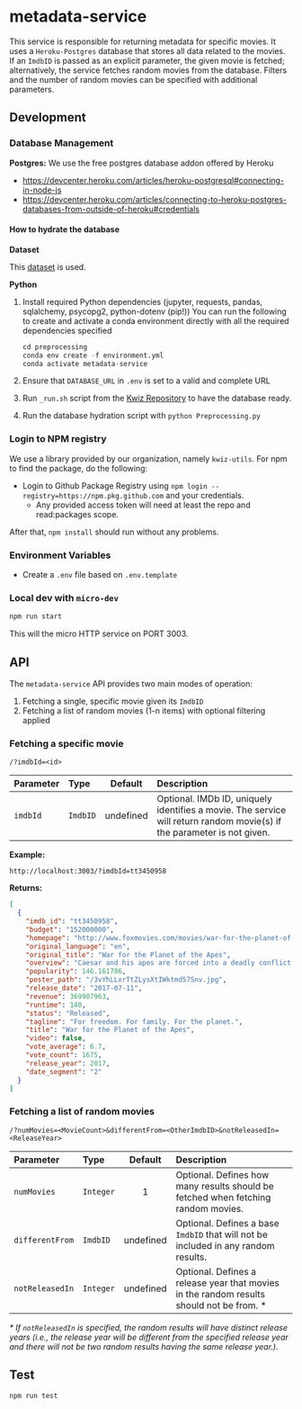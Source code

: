 # metadata-service

This service is responsible for returning metadata for specific movies. It uses a `Heroku-Postgres` database that stores all data related to the movies. If an `ImdbID` is passed as an explicit parameter, the given movie is fetched; alternatively, the service fetches random movies from the database. Filters and the number of random movies can be specified with additional parameters.

## Development

### Database Management

**Postgres:** We use the free postgres database addon offered by Heroku

- https://devcenter.heroku.com/articles/heroku-postgresql#connecting-in-node-js
- https://devcenter.heroku.com/articles/connecting-to-heroku-postgres-databases-from-outside-of-heroku#credentials

#### How to hydrate the database

**Dataset**

This [dataset](https://www.kaggle.com/rounakbanik/the-movies-dataset) is used.

**Python**

1. Install required Python dependencies (jupyter, requests, pandas, sqlalchemy, psycopg2, python-dotenv (pip!))
   You can run the following to create and activate a conda environment directly with all the required dependencies specified

   ```python
   cd preprocessing
   conda env create -f environment.yml
   conda activate metadata-service
   ```

2. Ensure that `DATABASE_URL` in `.env` is set to a valid and complete URL
3. Run `_run.sh` script from the [Kwiz Repository](https://github.com/kwizapp/kwiz) to have the database ready.
4. Run the database hydration script with `python Preprocessing.py`

### Login to NPM registry

We use a library provided by our organization, namely `kwiz-utils`. For npm to find the package, do the following:

- Login to Github Package Registry using `npm login --registry=https://npm.pkg.github.com` and your credentials.
  - Any provided access token will need at least the repo and read:packages scope.

After that, `npm install` should run without any problems.

### Environment Variables

- Create a `.env` file based on `.env.template`

### Local dev with `micro-dev`

```bash
npm run start
```

This will the micro HTTP service on PORT 3003.

## API

The `metadata-service` API provides two main modes of operation:

1. Fetching a single, specific movie given its `ImdbID`
2. Fetching a list of random movies (1-n items) with optional filtering applied

### Fetching a specific movie

`/?imdbId=<id>`

| Parameter | Type     |  Default  | Description                                                                                                            |
| :-------- | :------- | :-------: | :--------------------------------------------------------------------------------------------------------------------- |
| `imdbId`  | `ImdbID` | undefined | Optional. IMDb ID, uniquely identifies a movie. The service will return random movie(s) if the parameter is not given. |

**Example:**

`http://localhost:3003/?imdbId=tt3450958`

**Returns:**

```json
[
  {
    "imdb_id": "tt3450958",
    "budget": "152000000",
    "homepage": "http://www.foxmovies.com/movies/war-for-the-planet-of-the-apes",
    "original_language": "en",
    "original_title": "War for the Planet of the Apes",
    "overview": "Caesar and his apes are forced into a deadly conflict with an army of humans led by a ruthless Colonel. After the apes suffer unimaginable losses, Caesar wrestles with his darker instincts and begins his own mythic quest to avenge his kind. As the journey finally brings them face to face, Caesar and the Colonel are pitted against each other in an epic battle that will determine the fate of both their species and the future of the planet.",
    "popularity": 146.161786,
    "poster_path": "/3vYhLLxrTtZLysXtIWktmd57Snv.jpg",
    "release_date": "2017-07-11",
    "revenue": 369907963,
    "runtime": 140,
    "status": "Released",
    "tagline": "For freedom. For family. For the planet.",
    "title": "War for the Planet of the Apes",
    "video": false,
    "vote_average": 6.7,
    "vote_count": 1675,
    "release_year": 2017,
    "date_segment": "2"
  }
]
```

### Fetching a list of random movies

`/?numMovies=<MovieCount>&differentFrom=<OtherImdbID>&notReleasedIn=<ReleaseYear>`

| Parameter       | Type      |  Default  | Description                                                                               |
| :-------------- | :-------- | :-------: | :---------------------------------------------------------------------------------------- |
| `numMovies`     | `Integer` |     1     | Optional. Defines how many results should be fetched when fetching random movies.         |
| `differentFrom` | `ImdbID`  | undefined | Optional. Defines a base `ImdbID` that will not be included in any random results.        |
| `notReleasedIn` | `Integer` | undefined | Optional. Defines a release year that movies in the random results should not be from. \* |

_\* If `notReleasedIn` is specified, the random results will have distinct release years (i.e., the release year will be different from the specified release year and there will not be two random results having the same release year.)._

## Test

```bash
npm run test
```
